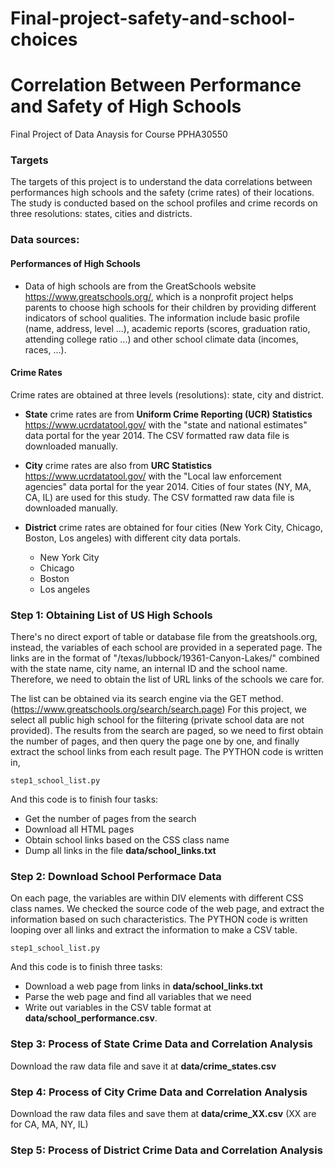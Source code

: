 # Final-project-safety-and-school-choices
# Correlation Between Performance and Safety of High Schools
Final Project of Data Anaysis for Course PPHA30550

### Targets

The targets of this project is to understand the data correlations between performances high schools and the safety (crime rates) of their locations. The study is conducted based on the school profiles and crime records on three resolutions: states, cities and districts.

### Data sources:

#### Performances of High Schools

* Data of high schools are from the GreatSchools website https://www.greatschools.org/, which is a nonprofit project helps parents to choose high schools for their children by providing different indicators of school qualities. The information include basic profile (name, address, level ...), academic reports (scores, graduation ratio, attending college ratio ...) and other school climate data (incomes, races, ...).

#### Crime Rates

Crime rates are obtained at three levels (resolutions): state, city and district.

* **State** crime rates are from **Uniform Crime Reporting (UCR) Statistics** https://www.ucrdatatool.gov/ with the "state and national estimates" data portal for the year 2014. The CSV formatted raw data file is downloaded manually.

* **City** crime rates are also from **URC Statistics** https://www.ucrdatatool.gov/ with the "Local law enforcement agencies" data portal for the year 2014. Cities of four states (NY, MA, CA, IL) are used for this study. The CSV formatted raw data file is downloaded manually.

* **District** crime rates are obtained for four cities (New York City, Chicago, Boston, Los angeles) with different city data portals.
  * New York City
  * Chicago
  * Boston
  * Los angeles

### Step 1: Obtaining List of US High Schools

There's no direct export of table or database file from the greatshools.org, instead, the variables of each school are provided in a seperated page. The links are in the format of "/texas/lubbock/19361-Canyon-Lakes/" combined with the state name, city name, an internal ID and the school name. Therefore, we need to obtain the list of URL links of the schools we care for.

The list can be obtained via its search engine via the GET method. (https://www.greatschools.org/search/search.page) For this project, we select all public high school for the filtering (private school data are not provided). The results from the search are paged, so we need to first obtain the number of pages, and then query the page one by one, and finally extract the school links from each result page. The PYTHON code is written in,
```
step1_school_list.py
```
And this code is to finish four tasks:
* Get the number of pages from the search
* Download all HTML pages
* Obtain school links based on the CSS class name
* Dump all links in the file **data/school_links.txt**

### Step 2: Download School Performace Data

On each page, the variables are within DIV elements with different CSS class names. We checked the source code of the web page, and extract the information based on such characteristics. The PYTHON code is written looping over all links and extract the information to make a CSV table.
```
step1_school_list.py
```
And this code is to finish three tasks:
* Download a web page from links in **data/school_links.txt**
* Parse the web page and find all variables that we need
* Write out variables in the CSV table format at **data/school_performance.csv**.

### Step 3: Process of State Crime Data and Correlation Analysis

Download the raw data file and save it at **data/crime_states.csv**

### Step 4: Process of City Crime Data and Correlation Analysis

Download the raw data files and save them at **data/crime_XX.csv** (XX are for CA, MA, NY, IL)

### Step 5: Process of District Crime Data and Correlation Analysis
